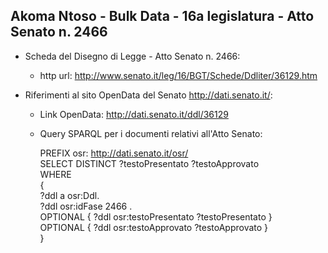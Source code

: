 ## Akoma Ntoso - Bulk Data - 16a legislatura - Atto Senato n. 2466 ##

* Scheda del Disegno di Legge - Atto Senato n. 2466:
	* http url: http://www.senato.it/leg/16/BGT/Schede/Ddliter/36129.htm

* Riferimenti al sito OpenData del Senato http://dati.senato.it/:
	* Link OpenData: http://dati.senato.it/ddl/36129
	* Query SPARQL per i documenti relativi all'Atto Senato:

        PREFIX osr: <http://dati.senato.it/osr/>  
		SELECT DISTINCT ?testoPresentato ?testoApprovato  
		WHERE  
		{  
		    ?ddl a osr:Ddl.  
		    ?ddl osr:idFase 2466 .  
		    OPTIONAL { ?ddl osr:testoPresentato ?testoPresentato }  
		    OPTIONAL { ?ddl osr:testoApprovato ?testoApprovato }  
		}
		